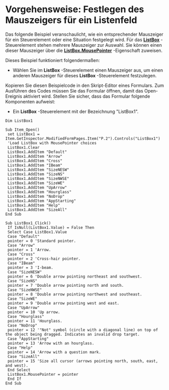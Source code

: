 
# Vorgehensweise: Festlegen des Mauszeigers für ein Listenfeld

Das folgende Beispiel veranschaulicht, wie ein entsprechender Mauszeiger für ein Steuerelement oder eine Situation festgelegt wird. Für das  **[ListBox](f56ba480-f8fe-6d12-265e-3b0a9838af97.md)** -Steuerelement stehen mehrere Mauszeiger zur Auswahl. Sie können einen dieser Mauszeiger über die **[ListBox.MousePointer](4add5e4b-51d3-72a2-1459-47056201ec7a.md)** -Eigenschaft zuweisen.

Dieses Beispiel funktioniert folgendermaßen:

- Wählen Sie im  **ListBox** -Steuerelement einen Mauszeiger aus, um einen anderen Mauszeiger für dieses **ListBox** -Steuerelement festzulegen.
    
Kopieren Sie diesen Beispielcode in den Skript-Editor eines Formulars. Zum Ausführen des Codes müssen Sie das Formular öffnen, damit das Open-Ereignis aktiviert wird. Stellen Sie sicher, dass das Formular folgende Komponenten aufweist:

- Ein  **ListBox** -Steuerelement mit der Bezeichnung "ListBox1".
    



```
Dim ListBox1 
 
Sub Item_Open() 
 set ListBox1 = Item.GetInspector.ModifiedFormPages.Item("P.2").Controls("ListBox1") 
 'Load ListBox with MousePointer choices 
 ListBox1.Clear 
 ListBox1.AddItem "Default" 
 ListBox1.AddItem "Arrow" 
 ListBox1.AddItem "Cross" 
 ListBox1.AddItem "IBeam" 
 ListBox1.AddItem "SizeNESW" 
 ListBox1.AddItem "SizeNS" 
 ListBox1.AddItem "SizeNWSE" 
 ListBox1.AddItem "SizeWE" 
 ListBox1.AddItem "UpArrow" 
 ListBox1.AddItem "Hourglass" 
 ListBox1.AddItem "NoDrop" 
 ListBox1.AddItem "AppStarting" 
 ListBox1.AddItem "Help" 
 ListBox1.AddItem "SizeAll" 
End Sub 
 
Sub ListBox1_Click() 
 If IsNull(ListBox1.Value) = False Then 
 Select Case ListBox1.Value 
 Case "Default" 
 pointer = 0 'Standard pointer. 
 Case "Arrow" 
 pointer = 1 'Arrow. 
 Case "Cross" 
 pointer = 2 'Cross-hair pointer. 
 Case "IBeam" 
 pointer = 3 'I-beam. 
 Case "SizeNESW" 
 pointer = 6 'Double arrow pointing northeast and southwest. 
 Case "SizeNS" 
 pointer = 7 'Double arrow pointing north and south. 
 Case "SizeNWSE" 
 pointer = 8 'Double arrow pointing northwest and southeast. 
 Case "SizeWE" 
 pointer = 9 'Double arrow pointing west and east. 
 Case "UpArrow" 
 pointer = 10 'Up arrow. 
 Case "Hourglass" 
 pointer = 11 'Hourglass. 
 Case "NoDrop" 
 pointer = 12 '"Not" symbol (circle with a diagonal line) on top of the object being dragged. Indicates an invalid drop target. 
 Case "AppStarting" 
 pointer = 13 'Arrow with an hourglass. 
 Case "Help" 
 pointer = 14 'Arrow with a question mark. 
 Case "SizeAll" 
 pointer = 15 'Size all cursor (arrows pointing north, south, east, and west). 
 End Select 
 ListBox1.MousePointer = pointer 
 End If 
End Sub
```


